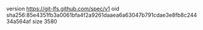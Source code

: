 version https://git-lfs.github.com/spec/v1
oid sha256:85e4351fb3a0061bfa4f2a9261daaea6a63047b791cdae3e8fb8c24434a564af
size 3580
